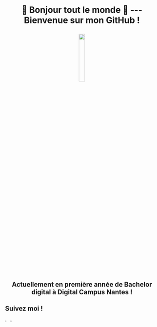 

 # <p align="center"> 👋 Bonjour tout le monde 👋 --- Bienvenue sur mon GitHub !  </p>

<p align="center"> <img width="20%" src="https://scontent-cdt1-1.cdninstagram.com/v/t51.2885-15/sh0.08/e35/s750x750/126359493_748011609132193_1596586259705526167_n.jpg?_nc_ht=scontent-cdt1-1.cdninstagram.com&_nc_cat=101&_nc_ohc=LafsmM1jBiEAX9UCELv&tp=1&oh=a3ecbb6ce6dd737bc82486967600a90a&oe=5FDFF0D1">  </p>

 ##  <p align="center"> Actuellement en première année de Bachelor digital à Digital Campus Nantes !  </p>

## Suivez moi !

[<img width="2.5%" src="https://image.flaticon.com/icons/png/512/174/174855.png" />](https://www.instagram.com/mathispsl_creations/?hl=fr)
[<img width="2.5%" src="https://cdn.iconscout.com/icon/free/png-256/linkedin-42-151143.png" />](https://www.linkedin.com/in/mathis-poissel-0b84911b9/)


<!--
**MathisPoissel/MathisPoissel** is a ✨ _special_ ✨ repository because its `README.md` (this file) appears on your GitHub profile.

Here are some ideas to get you started:

- 🔭 I’m currently working on ...
- 🌱 I’m currently learning ...
- 👯 I’m looking to collaborate on ...
- 🤔 I’m looking for help with ...
- 💬 Ask me about ...
- 📫 How to reach me: ...
- 😄 Pronouns: ...
- ⚡ Fun fact: ...
-->

